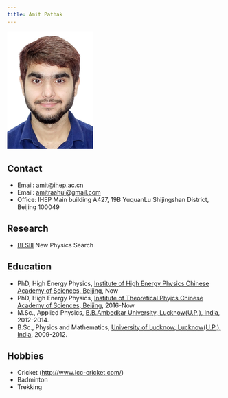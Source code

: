 ```yaml
---
title: Amit Pathak
---
```



<img src="/images/Amit_Pathak.jpg" width="200"/>

## Contact 
- Email: amit@ihep.ac.cn
- Email: amitraahul@gmail.com
- Office: IHEP Main building A427, 19B YuquanLu Shijingshan District, Beijing 100049

## Research 
- [BESIII](http://bes3.ihep.ac.cn) New Physics Search

## Education
- PhD, High Energy Physics, [Institute of High Energy Physics Chinese Academy of Sciences, Beijing](http://www.ihep.cas.cn/), Now
- PhD, High Energy Physics, [Institute of Theoretical Phyics Chinese Academy of Sciences, Beijing](http://www.itp.cas.cn/), 2016-Now
- M.Sc., Applied Physics, [B.B.Ambedkar University, Lucknow(U.P.), India](http://www.bbau.ac.in/), 2012-2014.
- B.Sc., Physics and Mathematics, [University of Lucknow, Lucknow(U.P.), India](http://www.lkouniv.ac.in/), 2009-2012. 

## Hobbies
- Cricket (http://www.icc-cricket.com/)
- Badminton
- Trekking

